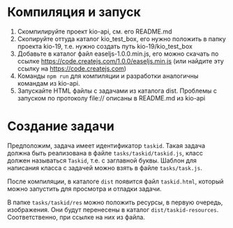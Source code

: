 # Компиляция и запуск

1. Скомпилируйте проект kio-api, см. его README.md
1. Скопируйте оттуда каталог kio_test_box, его нужно положить в папку проекта kio-19, т.е. нужно создать путь kio-19/kio_test_box
1. Добавьте в каталог файл easeljs-1.0.0.min.js, его можно скачать по ссылке https://code.createjs.com/1.0.0/easeljs.min.js
(или найдите эту ссылку на https://code.createjs.com)
1. Команды `npm run` для компиляции и разработки аналогичны командам из kio-api.
1. Запускайте HTML файлы с задачами из каталога dist. Проблемы с запуском по протоколу file:// описаны
   в README.md из kio-api
   
# Создание задачи

Предположим, задача имеет идентификатор `taskid`. Такая задача должна быть реализована в файле `tasks/taskid/taskid.js`, класс
должен называться `Taskid`, т.е. с заглавной буквы. Шаблон для написания класса с задачей можно взять в файле `tasks/task.js`.

После компиляции, в каталоге `dist` появится файл `taskid.html`, который можно запустить для просмотра и отладки задачи.

В папке `tasks/taskid/res` можно положить ресурсы, в первую очередь, изображения. Они будут перенесены в каталог
`dist/taskid-resources`. Соответственно, при ссылке на них из файла.